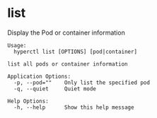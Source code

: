 # list

Display the Pod or container information

```
Usage:
  hyperctl list [OPTIONS] [pod|container]

list all pods or container information

Application Options:
  -p, --pod=""    Only list the specified pod
  -q, --quiet     Quiet mode

Help Options:
  -h, --help      Show this help message
```
